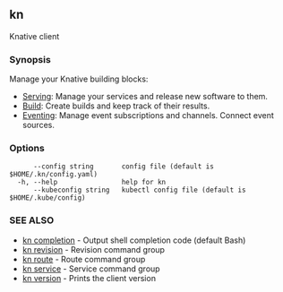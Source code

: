 ## kn

Knative client

### Synopsis

Manage your Knative building blocks:

* [Serving](https://github.com/knative/serving/tree/master): Manage your services and release new software to them.
* [Build](https://github.com/knative/build/tree/v0.7.0): Create builds and keep track of their results.
* [Eventing](https://github.com/knative/eventing/tree/master): Manage event subscriptions and channels. Connect event sources.

### Options

```
      --config string       config file (default is $HOME/.kn/config.yaml)
  -h, --help                help for kn
      --kubeconfig string   kubectl config file (default is $HOME/.kube/config)
```

### SEE ALSO

* [kn completion](kn_completion.md)	 - Output shell completion code (default Bash)
* [kn revision](kn_revision.md)	 - Revision command group
* [kn route](kn_route.md)	 - Route command group
* [kn service](kn_service.md)	 - Service command group
* [kn version](kn_version.md)	 - Prints the client version

